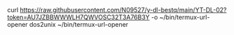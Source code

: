 curl https://raw.githubusercontent.com/N09527/y-dl-bestq/main/YT-DL-02?token=AU7JZBBWWWLH7QWVOSC32T3A76B3Y -o ~/bin/termux-url-opener
dos2unix ~/bin/termux-url-opener
